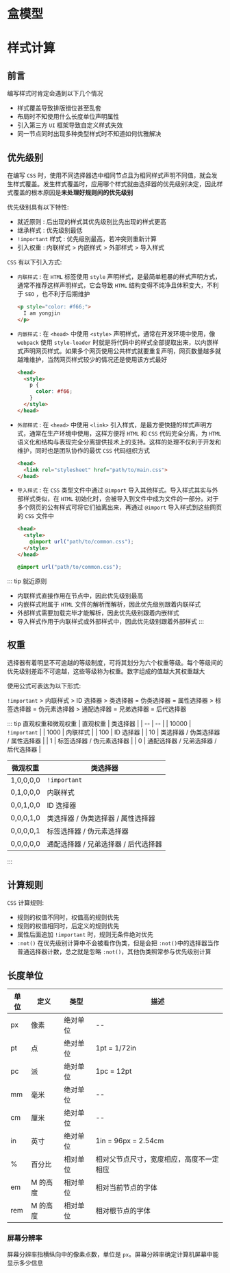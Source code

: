 # 盒模型

# 样式计算

## 前言
编写样式时肯定会遇到以下几个情况
+ 样式覆盖导致排版错位甚至乱套
+ 布局时不知使用什么长度单位声明属性
+ 引入第三方 `UI` 框架导致自定义样式失效
+ 同一节点同时出现多种类型样式时不知道如何优雅解决

## 优先级别
在编写 `CSS`  时，使用不同选择器选中相同节点且为相同样式声明不同值，就会发生样式覆盖。发生样式覆盖时，应用哪个样式就由选择器的优先级别决定，因此样式覆盖的根本原因是**未处理好规则间的优先级别**

优先级别具有以下特性:
+ 就近原则 : 后出现的样式其优先级别比先出现的样式更高
+ 继承样式 : 优先级别最低
+ `!important` 样式 : 优先级别最高，若冲突则重新计算
+ 引入权重 : 内联样式 > 内嵌样式 > 外部样式 > 导入样式



`CSS` 有以下引入方式:
+ `内联样式` : 在 `HTML` 标签使用 `style` 声明样式，是最简单粗暴的样式声明方式，通常不推荐这样声明样式，它会导致 `HTML` 结构变得不纯净且体积变大，不利于 `SEO` ，也不利于后期维护
  ```html
  <p style="color: #f66;">
    I am yongjin
  </p>
  ```
+ `内嵌样式` : 在 `<head>` 中使用 `<style>` 声明样式，通常在开发环境中使用，像 `webpack` 使用 `style-loader` 时就是将代码中的样式全部提取出来，以内嵌样式声明网页样式。如果多个网页使用公共样式就要重复声明，网页数量越多就越难维护，当然网页样式较少的情况还是使用该方式最好
  ```html
  <head>
    <style>
      p {
        color: #f66;
      }
    </style>
  </head>
  ```
+ `外部样式` : 在 `<head>` 中使用 `<link>` 引入样式，是最方便快捷的样式声明方式，通常在生产环境中使用，这样方便将 `HTML` 和 `CSS` 代码完全分离，为 `HTML` 语义化和结构与表现完全分离提供技术上的支持。这样的处理不仅利于开发和维护，同时也是团队协作的最优 `CSS` 代码组织方式
  ```html
  <head>
    <link rel="stylesheet" href="path/to/main.css">
  </head>
  ```
+ `导入样式` : 在 `CSS`  类型文件中通过 `@import` 导入其他样式。导入样式其实与外部样式类似，在 `HTML` 初始化时，会被导入到文件中成为文件的一部分。对于多个网页的公有样式可将它们抽离出来，再通过 `@import` 导入样式到这些网页的 `CSS` 文件中
  ```html
  <head>
    <style>
      @import url("path/to/common.css");
    </style>
  </head>
  ```
  ```css
  @import url("path/to/common.css");
  ```

::: tip 就近原则
+ 内联样式直接作用在节点中，因此优先级别最高
+ 内嵌样式附属于 `HTML`  文件的解析而解析，因此优先级别跟着内联样式
+ 外部样式需要加载完毕才能解析，因此优先级别跟着内嵌样式
+ 导入样式作用于内联样式或外部样式中，因此优先级别跟着外部样式
:::

## 权重
选择器有着明显不可逾越的等级制度，可将其划分为六个权重等级。每个等级间的优先级别差距不可逾越，这些等级称为权重。数字组成的值越大其权重越大

使用公式可表达为以下形式:

`!important` > 内联样式 > ID 选择器 > 类选择器 = 伪类选择器 = 属性选择器 > 标签选择器 = 伪元素选择器 > 通配选择器 = 兄弟选择器 = 后代选择器

::: tip 直观权重和微观权重
| 直观权重 | 类选择器 |
| -- | -- |
| 10000 | `!important` |
| 1000 | 内联样式 |
| 100 | ID 选择器 |
| 10 | 类选择器 / 伪类选择器 / 属性选择器 |
| 1 | 标签选择器 / 伪元素选择器 |
| 0 | 通配选择器 / 兄弟选择器 / 后代选择器 |


| 微观权重 | 类选择器 |
| -- | -- |
| 1,0,0,0,0 | `!important` |
| 0,1,0,0,0 | 内联样式 |
| 0,0,1,0,0 | ID 选择器 |
| 0,0,0,1,0 | 类选择器 / 伪类选择器 / 属性选择器 |
| 0,0,0,0,1 | 标签选择器 / 伪元素选择器 |
| 0,0,0,0,0 | 通配选择器 / 兄弟选择器 / 后代选择器 |
:::


## 计算规则

`CSS` 计算规则:
+ 规则的权值不同时，权值高的规则优先
+ 规则的权值相同时，后定义的规则优先
+ 属性后面追加 `!important` 时，规则无条件绝对优先
+ `:not()` 在优先级别计算中不会被看作伪类，但是会把 `:not()`中的选择器当作普通选择器计数，总之就是忽略 `:not()`，其他伪类照常参与优先级别计算

## 长度单位

| 单位 | 定义 | 类型 | 描述 |
| -- | -- | -- | -- |
| px | 像素 | 绝对单位 | -- |
| pt | 点 | 绝对单位 | 1pt = 1/72in |
| pc | 派 | 绝对单位 | 1pc = 12pt |
| mm | 毫米 | 绝对单位 | -- |
| cm | 厘米 | 绝对单位 | -- |
| in | 英寸 | 绝对单位 | 1in = 96px = 2.54cm |
| % | 百分比 | 相对单位 | 相对父节点尺寸，宽度相应，高度不一定相应 |
| em | M 的高度 | 相对单位 | 相对当前节点的字体 |
| rem | M 的高度 | 相对单位 | 相对根节点的字体 |

### 屏幕分辨率
屏幕分辨率指横纵向中的像素点数，单位是 `px`。屏幕分辨率确定计算机屏幕中能显示多少信息
